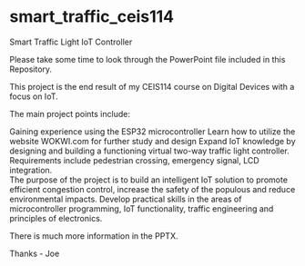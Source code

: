 # smart_traffic_ceis114
Smart Traffic Light IoT Controller

Please take some time to look through the PowerPoint file included in this Repository.

This project is the end result of my CEIS114 course on Digital Devices with a focus on IoT.

The main project points include:

Gaining experience using the ESP32 microcontroller
Learn how to utilize the website WOKWI.com for further study and design
Expand IoT knowledge by designing and building a functioning virtual two-way traffic light controller.  Requirements include pedestrian crossing, emergency signal, LCD integration.  
The purpose of the project is to build an intelligent IoT solution to promote efficient congestion control, increase the safety of the populous and reduce environmental impacts. 
Develop practical skills in the areas of microcontroller programming, IoT functionality, traffic engineering and principles of electronics.

There is much more information in the PPTX.

Thanks - Joe